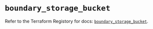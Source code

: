 # `boundary_storage_bucket`

Refer to the Terraform Registory for docs: [`boundary_storage_bucket`](https://registry.terraform.io/providers/hashicorp/boundary/1.1.11/docs/resources/storage_bucket).

